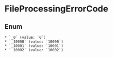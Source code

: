 # FileProcessingErrorCode

## Enum

    * `_0` (value: `0`)
    * `_10000` (value: `10000`)
    * `_10001` (value: `10001`)
    * `_10002` (value: `10002`)
